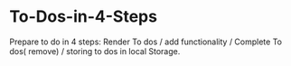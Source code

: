 # To-Dos-in-4-Steps
Prepare to do in 4 steps: Render To dos / add functionality / Complete To dos( remove) / storing to dos in local Storage.
